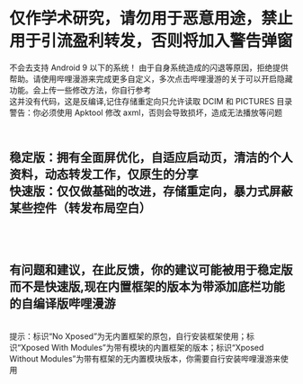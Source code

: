 # 仅作学术研究，请勿用于恶意用途，禁止用于引流盈利转发，否则将加入警告弹窗
不会去支持 Android 9 以下的系统！
由于自身系统造成的闪退等原因，拒绝提供帮助。请使用哔哩漫游来完成更多自定义，多次点击哔哩漫游的关于可以开启隐藏功能。会上传一些修改方法，你自行参考
<br>这并没有代码，这是反编译,记住存储重定向只允许读取 DCIM 和 PICTURES 目录
<br>警告：你必须使用 Apktool 修改 axml，否则会导致损坏，造成无法播放等问题
## <br>稳定版：拥有全面屏优化，自适应启动页，清洁的个人资料，动态转发工作，仅原生的分享<br>快速版：仅仅做基础的改进，存储重定向，暴力式屏蔽某些控件（转发布局空白）
## <br><br>有问题和建议，在此反馈，你的建议可能被用于稳定版而不是快速版,现在内置框架的版本为带添加底栏功能的自编译版哔哩漫游
<br>提示：标识“No Xposed”为无内置框架的原包，自行安装框架使用；标识“Xposed With Modules”为带有模块的内置框架的版本；标识“Xposed Without Modules”为带有框架的无内置模块版本，你需要自行安装哔哩漫游来使用
